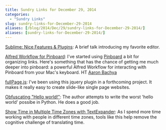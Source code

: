 ```yaml
---
title: Sundry Links for December 29, 2014
categories:
  - "Sundry Links"
slug: sundry-links-for-December-29-2014
aliases: [/blog/2014/Dec/29/sundry-links-for-December-29-2014/]
aliases: [sundry-links-for-December-29-2014/]
---
```


[Sublime: Nice Features & Plugins](https://www.youtube.com/watch?v=gurZp2JoD-s): A brief talk introducing my favorite editor.

[Alfred Workflow for Pinboard](https://github.com/spamwax/alfred-pinboard): I've started using [Pinboard](http://pinboard.in/) a bit for organizing links. Here's something that has the chance of getting me much deeper into pinboard: a powerful Alfred Workflow for interacting with Pinboard from your Mac's keyboard. HT [Aaron Bachya](http://www.bachyaproductions.com/link-mash-december-23-2014/)

[fullPage.js](https://github.com/alvarotrigo/fullPage.js): I've been using this jquery plugin in a forthcoming project. It makes it really easy to create slide-like single page websites.

[Obfuscating "Hello world!"](http://benkurtovic.com/2014/06/01/obfuscating-hello-world.html): The author attempts to write the worst 'hello world' possibe in Python. He does a good job.

[Show Time in Multiple Time Zones with TextExpander](http://ryanmo.co/2014/05/10/show-time-in-multiple-time-zones-with-textexpander/): As I spend more time working with people in different time zones, tools like this help remove the cognitive challenge of translating time.
